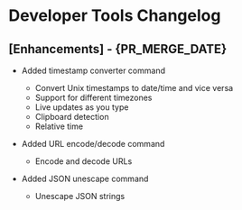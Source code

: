 # Developer Tools Changelog

## [Enhancements] - {PR_MERGE_DATE}

- Added timestamp converter command
  - Convert Unix timestamps to date/time and vice versa
  - Support for different timezones
  - Live updates as you type
  - Clipboard detection
  - Relative time

- Added URL encode/decode command
  - Encode and decode URLs

- Added JSON unescape command
  - Unescape JSON strings
